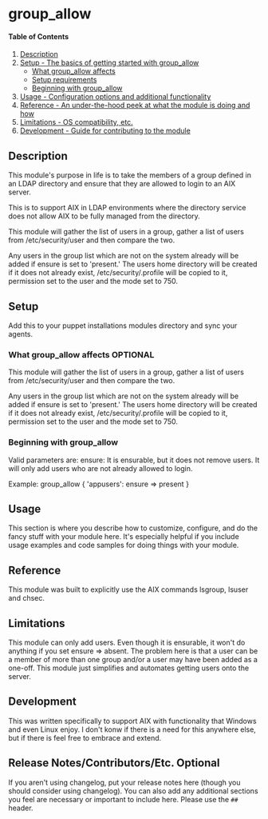 # group_allow

#### Table of Contents

1. [Description](#description)
1. [Setup - The basics of getting started with group_allow](#setup)
    * [What group_allow affects](#what-group_allow-affects)
    * [Setup requirements](#setup-requirements)
    * [Beginning with group_allow](#beginning-with-group_allow)
1. [Usage - Configuration options and additional functionality](#usage)
1. [Reference - An under-the-hood peek at what the module is doing and how](#reference)
1. [Limitations - OS compatibility, etc.](#limitations)
1. [Development - Guide for contributing to the module](#development)

## Description

This module's purpose in life is to take the members of a group defined
in an LDAP directory and ensure that  they are allowed to login to an AIX
server.

This is to support AIX in LDAP environments where the directory service
does not allow AIX to be fully managed from the directory.

This module will gather the list of users in a group, gather a list of users
from /etc/security/user and then compare the two.

Any users in the group list which are not on the system already will be added
if ensure is set to 'present.'  The users home directory will be created
if it does not already exist, /etc/security/.profile will be copied to it,
permission set to the user and the mode set to 750.

## Setup

Add this to your puppet installations modules directory and sync your agents.

### What group_allow affects **OPTIONAL**

This module will gather the list of users in a group, gather a list of users
from /etc/security/user and then compare the two.

Any users in the group list which are not on the system already will be added
if ensure is set to 'present.'  The users home directory will be created
if it does not already exist, /etc/security/.profile will be copied to it,
permission set to the user and the mode set to 750.

### Beginning with group_allow

Valid parameters are:
ensure:   It is ensurable, but it does not remove users.  It will only add
users who are not already allowed to login.

Example:
    group_allow { 'appusers':
      ensure => present
    }

## Usage

This section is where you describe how to customize, configure, and do the
fancy stuff with your module here. It's especially helpful if you include usage
examples and code samples for doing things with your module.

## Reference

This module was built to explicitly use the AIX commands lsgroup, lsuser and chsec.

## Limitations

This module can only add users.  Even though it is ensurable, it won't do anything
if you set ensure => absent.  The problem here is that a user can be a member of 
more than one group and/or a user may have been added as a one-off.  This module 
just simplifies and automates getting users onto the server.

## Development

This was written specifically to support AIX with functionality that Windows and
even Linux enjoy.  I don't konw if there is a need for this anywhere else, but if 
there is feel free to embrace and extend.

## Release Notes/Contributors/Etc. **Optional**

If you aren't using changelog, put your release notes here (though you should
consider using changelog). You can also add any additional sections you feel
are necessary or important to include here. Please use the `## ` header.
